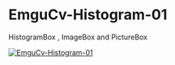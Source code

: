 # EmguCv-Histogram-01
HistogramBox , ImageBox and PictureBox

[![EmguCv-Histogram-01](https://img.youtube.com/vi/xyBa7r-hWAQ/0.jpg)](https://www.youtube.com/watch?v=xyBa7r-hWAQ)
